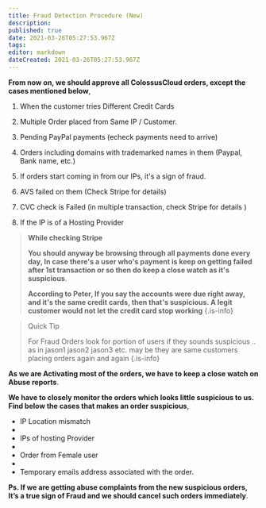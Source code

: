 ```yaml
---
title: Fraud Detection Procedure (New)
description: 
published: true
date: 2021-03-26T05:27:53.967Z
tags: 
editor: markdown
dateCreated: 2021-03-26T05:27:53.967Z
---
```


**From now on, we should approve all ColossusCloud orders, except the cases mentioned below**,



1. When the customer tries Different Credit Cards

2. Multiple Order placed from Same IP / Customer.

3. Pending PayPal payments (echeck payments need to arrive)

4. Orders including domains with trademarked names in them (Paypal, Bank name, etc.)

5. If orders start coming in from our IPs, it's a sign of fraud.

6.  AVS failed on them (Check Stripe for details)

7. CVC check is Failed (in multiple transaction, check Stripe for details )

8. If the IP is of a Hosting Provider

> **While checking Stripe**
> 
> **You should anyway be browsing through all payments done every day, In case there's a user who's payment is keep on getting failed after 1st transaction or so then do keep a close watch as it's suspicious**.
> 
> **According to Peter, If you say the accounts were due right away, and it's the same credit cards, then that's suspicious.  A legit customer would not let the credit card stop working**
{.is-info}

> Quick Tip
> 
> For Fraud Orders look for portion of users if they sounds suspicious .. as in jason1 jason2 jason3 etc. may be they are same customers placing orders again and again
{.is-info}

**As we are Activating most of the orders, we have to keep a close watch on Abuse reports**.

**We have to closely monitor the orders which looks little suspicious to us. Find below the cases that makes an order suspicious**,

- IP Location mismatch
- 
- IPs of hosting Provider
- 
- Order from Female user
- 
- Temporary emails address associated with the order.

 

**Ps. If we are getting abuse complaints from the new suspicious orders, It’s a true sign of Fraud and we should cancel such orders immediately**.
